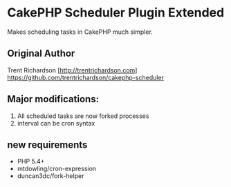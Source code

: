 CakePHP Scheduler Plugin Extended
========================

Makes scheduling tasks in CakePHP much simpler.



Original Author
------
Trent Richardson [http://trentrichardson.com]
https://github.com/trentrichardson/cakephp-scheduler


Major modifications:
------
1. All scheduled tasks are now forked processes
2. interval can be cron syntax



new requirements
------
- PHP 5.4+
- mtdowling/cron-expression
- duncan3dc/fork-helper